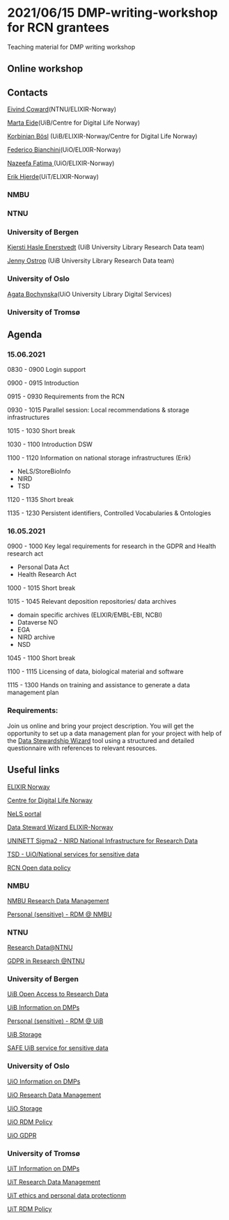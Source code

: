 2021/06/15 DMP-writing-workshop for RCN grantees
======

Teaching material for DMP writing workshop

## Online workshop

## Contacts


[Eivind Coward](https://www.ntnu.edu/employees/eivind.coward)(NTNU/ELIXIR-Norway)

[Marta Eide](https://www.uib.no/personer/Marta.Eide)(UiB/Centre for Digital Life Norway)

[Korbinian Bösl](https://www.uib.no/en/persons/Korbinian.Boesl) (UiB/ELIXIR-Norway/Centre for Digital Life Norway)

[Federico Bianchini](https://www.mn.uio.no/kjemi/english/people/aca/fredebi/)(UiO/ELIXIR-Norway)

[Nazeefa Fatima ](https://www.mn.uio.no/ifi/english/people/aca/nazeefaf/index.html)(UiO/ELIXIR-Norway) 

[Erik Hjerde](https://en.uit.no/ansatte/person?p_document_id=41977)(UiT/ELIXIR-Norway)

### NMBU

### NTNU

### University of Bergen

[Kjersti Hasle Enerstvedt](https://www.uib.no/en/persons/Kjersti.Hasle.Enerstvedt) (UiB University Library Research Data team)

[Jenny Ostrop](https://www.uib.no/en/persons/Jenny.Ostrop) (UiB University Library Research Data team)

### University of Oslo

[Agata Bochynska](https://www.ub.uio.no/english/about/people/ubodigit/agatabo/)(UiO University Library Digital Services)

### University of Tromsø


## Agenda
### 15.06.2021

0830 - 0900 Login support

0900 - 0915 Introduction

0915 - 0930 Requirements from the RCN

0930 - 1015 Parallel session: Local recommendations & storage infrastructures

1015 - 1030 Short break

1030 - 1100 Introduction DSW

1100 - 1120 Information on national storage infrastructures (Erik)

 * NeLS/StoreBioInfo
 * NIRD
 * TSD

1120 - 1135 Short break

1135 - 1230 Persistent identifiers, Controlled Vocabularies & Ontologies

### 16.05.2021

0900 - 1000 Key legal requirements for research in the GDPR and Health research act

 * Personal Data Act
 * Health Research Act


1000 - 1015 Short break

1015 - 1045 Relevant deposition repositories/ data archives
 
   * domain specific archives (ELIXIR/EMBL-EBI, NCBI)
   * Dataverse NO 
   * EGA
   * NIRD archive
   * NSD
    
1045 - 1100 Short break

1100 - 1115 Licensing of data, biological material and software

1115 - 1300 Hands on training and assistance to generate a data management plan


### Requirements:

Join us online and bring your project description. You will get the opportunity to set up a data management plan for your project with help of the [Data Stewardship Wizard](https://elixir-no.ds-wizard.org/) tool using a structured and detailed questionnaire with references to relevant resources.


## Useful links

  [ELIXIR Norway](https://www.elixir-norway.org/)
  
  [Centre for Digital Life Norway](https://digitallifenorway.org/gb/)
  
  [NeLS portal](https://nels.bioinfo.no/)
  
  [Data Steward Wizard ELIXIR-Norway](https://elixir-no.ds-wizard.org/)
  
  [UNINETT Sigma2 - NIRD National Infrastructure for Research Data](https://documentation.sigma2.no/storage/nird.html)
  
  [TSD - UiO/National services for sensitive data](https://www.uio.no/english/services/it/research/sensitive-data/index.html)
  
  [RCN Open data policy](https://www.forskningsradet.no/en/Adviser-research-policy/open-science/open-access-to-research-data/)
  
### NMBU
  
  [NMBU Research Data Management](https://www.nmbu.no/en/research/for_researchers/researchdata)
  
  [Personal (sensitive) - RDM @ NMBU](https://www.nmbu.no/en/research/for_researchers/researchdata/node/34780)
  
### NTNU

  [Research Data@NTNU](https://innsida.ntnu.no/researchdata)
  
  [GDPR in Research @NTNU](https://innsida.ntnu.no/wiki/-/wiki/English/Collection+of+personal+data+for+research+projects)
  
### University of Bergen

  [UiB Open Access to Research Data](https://www.uib.no/en/ub/111372/open-access-research-data)
  
  [UiB Information on DMPs](https://www.uib.no/en/ub/143694/data-management-plans)
  
  [Personal (sensitive) - RDM @ UiB](https://www.uib.no/personvern/129857/personvern-i-forskning-ved-uib)
 
  [UiB Storage](https://it.uib.no/en/File_storage_and_backup)
  
  [SAFE UiB service for sensitive data](https://www.uib.no/en/it/131011/safe-secure-access-research-data-and-e-infrastructure)
  
### University of Oslo
  
  [UiO Information on DMPs](https://www.uio.no/english/for-employees/support/research/research-data-management/data-management-plan/)
  
  [UiO Research Data Management](https://www.uio.no/english/for-employees/support/research/research-data-management/)
  
  [UiO Storage](https://www.uio.no/english/for-employees/support/research/research-data-management/storage/index.html)
  
  [UiO RDM Policy](https://www.uio.no/english/for-employees/support/research/research-data-management/policies-and-guidelines/index.html)
  
  [UiO GDPR](https://www.uio.no/english/for-employees/support/privacy-dataprotection/research-at-uio.html)

### University of Tromsø

  [UiT Information on DMPs](https://en.uit.no/forskning/art?p_document_id=548687#collapseThree)

  [UiT Research Data Management](https://en.uit.no/forskning/art?p_document_id=548687)
  
  [UiT ethics and personal data protectionm](https://en.uit.no/forskning/art?p_document_id=548687#collapseSix)
  
  [UiT RDM Policy](https://en.uit.no/forskning/art?p_document_id=548687#collapseTwo)
